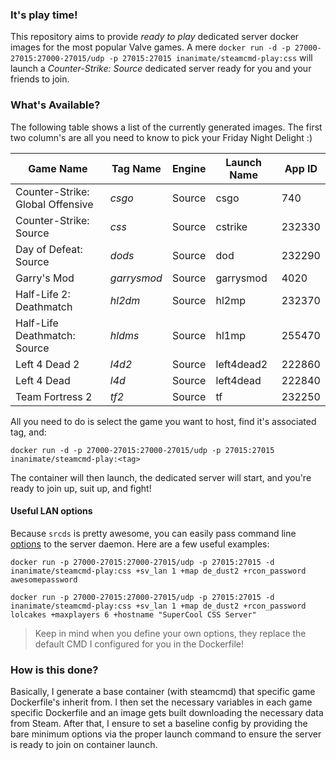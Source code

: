 
### It's play time!

This repository aims to provide *ready to play* dedicated server docker images for the most popular Valve games.
A mere `docker run -d -p 27000-27015:27000-27015/udp -p 27015:27015 inanimate/steamcmd-play:css` will launch a *Counter-Strike: Source* dedicated server ready for you and your friends to join.

### What's Available?

The following table shows a list of the currently generated images. The first two column's are all you need to know to pick your Friday Night Delight :)

| Game Name                        | Tag Name  | Engine | Launch Name | App ID |
|----------------------------------|-----------|--------|-------------|--------|
| Counter-Strike: Global Offensive | *csgo*      | Source | csgo        | 740    |
| Counter-Strike: Source           | *css*       | Source | cstrike     | 232330 |
| Day of Defeat: Source            | *dods*      | Source | dod         | 232290 |
| Garry's Mod                      | *garrysmod* | Source | garrysmod   | 4020   |
| Half-Life 2: Deathmatch          | *hl2dm*     | Source | hl2mp       | 232370 |
| Half-Life Deathmatch: Source     | *hldms*     | Source | hl1mp       | 255470 |
| Left 4 Dead 2                    | *l4d2*      | Source | left4dead2  | 222860 |
| Left 4 Dead                      | *l4d*       | Source | left4dead   | 222840 |
| Team Fortress 2                  | *tf2*       | Source | tf          | 232250 |

All you need to do is select the game you want to host, find it's associated tag, and: 

```
docker run -d -p 27000-27015:27000-27015/udp -p 27015:27015 inanimate/steamcmd-play:<tag>
```

The container will then launch, the dedicated server will start, and you're ready to join up, suit up, and fight!

#### Useful LAN options

Because `srcds` is pretty awesome, you can easily pass command line [options](https://developer.valvesoftware.com/wiki/Command_Line_Options#Source_Dedicated_Server) to the server daemon. Here are a few useful examples:

```
docker run -p 27000-27015:27000-27015/udp -p 27015:27015 -d inanimate/steamcmd-play:css +sv_lan 1 +map de_dust2 +rcon_password awesomepassword
```

```
docker run -p 27000-27015:27000-27015/udp -p 27015:27015 -d inanimate/steamcmd-play:css +sv_lan 1 +map de_dust2 +rcon_password lolcakes +maxplayers 6 +hostname "SuperCool CSS Server"
```

> Keep in mind when you define your own options, they replace the default CMD I configured for you in the Dockerfile!

### How is this done?

Basically, I generate a base container (with steamcmd) that specific game Dockerfile's inherit from. I then set the necessary variables in each game specific Dockerfile and an image gets built downloading the necessary data from Steam.
After that, I ensure to set a baseline config by providing the bare minimum options via the proper launch command to ensure the server is ready to join on container launch.
